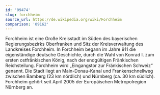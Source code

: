 ```yaml
---
id: '09474'
slug: forchheim
source_url: https://de.wikipedia.org/wiki/Forchheim
comparison: '09162'
---
```


Forchheim ist eine Große Kreisstadt im Süden des bayerischen Regierungsbezirks Oberfranken und Sitz der Kreisverwaltung des Landkreises Forchheim. In Forchheim begann im Jahre 911 die eigenständige deutsche Geschichte, durch die Wahl von Konrad I. zum ersten ostfränkischen König, nach der endgültigen Fränkischen Reichsteilung. Forchheim wird „Eingangstor zur Fränkischen Schweiz“ genannt. Die Stadt liegt an Main-Donau-Kanal und Frankenschnellweg zwischen Bamberg (23 km nördlich) und Nürnberg (ca. 30 km südlich). Forchheim gehört seit April 2005 der Europäischen Metropolregion Nürnberg an.
